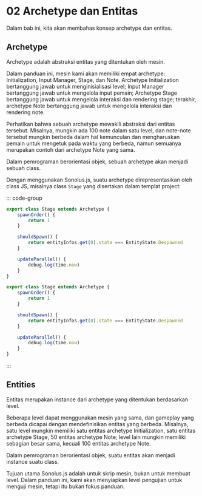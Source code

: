 # 02 Archetype dan Entitas

Dalam bab ini, kita akan membahas konsep archetype dan entitas.

## Archetype

Archetype adalah abstraksi entitas yang ditentukan oleh mesin.

Dalam panduan ini, mesin kami akan memiliki empat archetype: Initialization, Input Manager, Stage, dan Note. Archetype Initialization bertanggung jawab untuk menginisialisasi level; Input Manager bertanggung jawab untuk mengelola input pemain; Archetype Stage bertanggung jawab untuk mengelola interaksi dan rendering stage; terakhir, archetype Note bertanggung jawab untuk mengelola interaksi dan rendering note.

Perhatikan bahwa sebuah archetype mewakili abstraksi dari entitas tersebut. Misalnya, mungkin ada 100 note dalam satu level, dan note-note tersebut mungkin berbeda dalam hal kemunculan dan mengharuskan pemain untuk mengetuk pada waktu yang berbeda, namun semuanya merupakan contoh dari archetype Note yang sama.

Dalam pemrograman berorientasi objek, sebuah archetype akan menjadi sebuah class.

Dengan menggunakan Sonolus.js, suatu archetype direpresentasikan oleh class JS, misalnya class `Stage` yang disertakan dalam templat project:

::: code-group

```TypeScript
export class Stage extends Archetype {
    spawnOrder() {
        return 1
    }

    shouldSpawn() {
        return entityInfos.get(0).state === EntityState.Despawned
    }

    updateParallel() {
        debug.log(time.now)
    }
}
```

```JavaScript
export class Stage extends Archetype {
    spawnOrder() {
        return 1
    }

    shouldSpawn() {
        return entityInfos.get(0).state === EntityState.Despawned
    }

    updateParallel() {
        debug.log(time.now)
    }
}
```

:::

## Entities

Entitas merupakan instance dari archetype yang ditentukan berdasarkan level.

Beberapa level dapat menggunakan mesin yang sama, dan gameplay yang berbeda dicapai dengan mendefinisikan entitas yang berbeda. Misalnya, satu level mungkin memiliki satu entitas archetype Initialization, satu entitas archetype Stage, 50 entitas archetype Note; level lain mungkin memiliki sebagian besar sama, kecuali 100 entitas archetype Note.

Dalam pemrograman berorientasi objek, suatu entitas akan menjadi instance suatu class.

Tujuan utama Sonolus.js adalah untuk skrip mesin, bukan untuk membuat level. Dalam panduan ini, kami akan menyiapkan level pengujian untuk menguji mesin, tetapi itu bukan fokus panduan.
